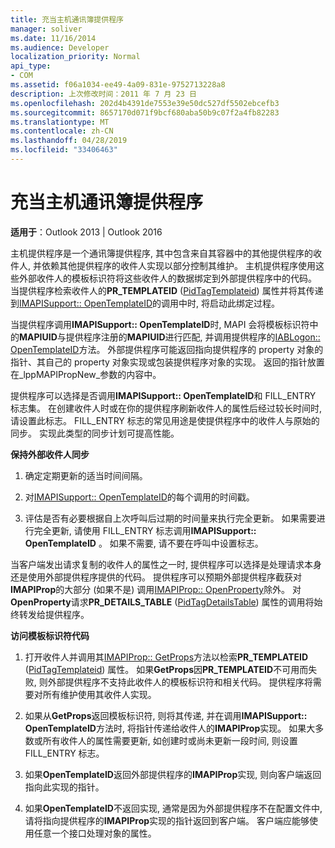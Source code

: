 ```yaml
---
title: 充当主机通讯簿提供程序
manager: soliver
ms.date: 11/16/2014
ms.audience: Developer
localization_priority: Normal
api_type:
- COM
ms.assetid: f06a1034-ee49-4a09-831e-9752713228a8
description: 上次修改时间：2011 年 7 月 23 日
ms.openlocfilehash: 202d4b4391de7553e39e50dc527df5502ebcefb3
ms.sourcegitcommit: 8657170d071f9bcf680aba50b9c07f2a4fb82283
ms.translationtype: MT
ms.contentlocale: zh-CN
ms.lasthandoff: 04/28/2019
ms.locfileid: "33406463"
---
```

# <a name="acting-as-a-host-address-book-provider"></a>充当主机通讯簿提供程序

  
  
**适用于**：Outlook 2013 | Outlook 2016 
  
主机提供程序是一个通讯簿提供程序, 其中包含来自其容器中的其他提供程序的收件人, 并依赖其他提供程序的收件人实现以部分控制其维护。 主机提供程序使用这些外部收件人的模板标识符将这些收件人的数据绑定到外部提供程序中的代码。 当提供程序检索收件人的**PR_TEMPLATEID** ([PidTagTemplateid](pidtagtemplateid-canonical-property.md)) 属性并将其传递到[IMAPISupport:: OpenTemplateID](imapisupport-opentemplateid.md)的调用中时, 将启动此绑定过程。 
  
当提供程序调用**IMAPISupport:: OpenTemplateID**时, MAPI 会将模板标识符中的**MAPIUID**与提供程序注册的**MAPIUID**进行匹配, 并调用提供程序的[IABLogon:: OpenTemplateID](iablogon-opentemplateid.md)方法。 外部提供程序可能返回指向提供程序的 property 对象的指针、其自己的 property 对象实现或包装提供程序对象的实现。 返回的指针放置在_lppMAPIPropNew_参数的内容中。 
  
提供程序可以选择是否调用**IMAPISupport:: OpenTemplateID**和 FILL_ENTRY 标志集。 在创建收件人时或在你的提供程序刷新收件人的属性后经过较长时间时, 请设置此标志。 FILL_ENTRY 标志的常见用途是使提供程序中的收件人与原始的同步。 实现此类型的同步计划可提高性能。 
  
 **保持外部收件人同步**
  
1. 确定定期更新的适当时间间隔。 
    
2. 对[IMAPISupport:: OpenTemplateID](imapisupport-opentemplateid.md)的每个调用的时间戳。 
    
3. 评估是否有必要根据自上次呼叫后过期的时间量来执行完全更新。 如果需要进行完全更新, 请使用 FILL_ENTRY 标志调用**IMAPISupport:: OpenTemplateID** 。 如果不需要, 请不要在呼叫中设置标志。 
    
当客户端发出请求复制的收件人的属性之一时, 提供程序可以选择是处理请求本身还是使用外部提供程序提供的代码。 提供程序可以预期外部提供程序截获对**IMAPIProp**的大部分 (如果不是) 调用[IMAPIProp:: OpenProperty](imapiprop-openproperty.md)除外。 对**OpenProperty**请求**PR_DETAILS_TABLE** ([PidTagDetailsTable](pidtagdetailstable-canonical-property.md)) 属性的调用将始终转发给提供程序。
  
 **访问模板标识符代码**
  
1. 打开收件人并调用其[IMAPIProp:: GetProps](imapiprop-getprops.md)方法以检索**PR_TEMPLATEID** ([PidTagTemplateid](pidtagtemplateid-canonical-property.md)) 属性。 如果**GetProps**因**PR_TEMPLATEID**不可用而失败, 则外部提供程序不支持此收件人的模板标识符和相关代码。 提供程序将需要对所有维护使用其收件人实现。 
    
2. 如果从**GetProps**返回模板标识符, 则将其传递, 并在调用**IMAPISupport:: OpenTemplateID**方法时, 将指针传递给收件人的**IMAPIProp**实现。 如果大多数或所有收件人的属性需要更新, 如创建时或尚未更新一段时间, 则设置 FILL_ENTRY 标志。 
    
3. 如果**OpenTemplateID**返回外部提供程序的**IMAPIProp**实现, 则向客户端返回指向此实现的指针。 
    
4. 如果**OpenTemplateID**不返回实现, 通常是因为外部提供程序不在配置文件中, 请将指向提供程序的**IMAPIProp**实现的指针返回到客户端。 客户端应能够使用任意一个接口处理对象的属性。 
    


